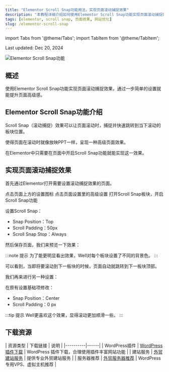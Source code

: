 ```yaml
---
title: "Elementor Scroll Snap功能用法，实现页面滚动捕捉效果"
description: "本教程详细介绍如何使用Elementor Scroll Snap功能实现页面滚动捕捉效果，通过简单设置提升页面高级感。"
tags: [elementor, scroll snap, 页面效果, 网站优化]
slug: /elementor-scroll-snap
---
```


import Tabs from '@theme/Tabs';
import TabItem from '@theme/TabItem';

<div class="text-right text-sm mb-4">Last updated: Dec 20, 2024</div>

![Elementor Scroll Snap功能](https://website-custom.com/wp-content/uploads/2024/12/scrolling.webp)

## 概述

使用Elementor Scroll Snap功能实现页面滚动捕捉效果，通过一步简单的设置就能提升页面高级感。

## Elementor Scroll Snap功能介绍

Scroll Snap（滚动捕捉）效果可以让页面滚动时，捕捉并快速跳转到当下滚动的板块位置。

使得页面在滚动时就像放映PPT一样，呈现一种高级页面效果。

在Elementor中只需要在页面中开启Scroll Snap功能就能实现这一效果。

## 实现页面滚动捕捉效果

首先通过Elementor打开需要设置滚动捕捉效果的页面。

<Tabs>
<TabItem value="step1" label="打开设置">
点击页面上方的设置图标
</TabItem>
<TabItem value="step2" label="进入高级设置">
点击页面设置里的高级设置
</TabItem>
<TabItem value="step3" label="开启功能">
打开Scroll Snap板块，开启Scroll Snap功能
</TabItem>
</Tabs>

设置Scroll Snap：

- Snap Position：Top
- Scroll Padding：50px
- Scroll Snap Stop：Always

然后保存页面，我们来预览一下效果：

:::note 提示
为了能更明显看出效果，Well对每个板块设置了不同的背景色。
:::

可以看到，当即将要滚动到下一板块的时候，页面自动就跳转到下一板块顶部。

我们再来进行另一种设置：

在原有设置基础项修改：

- Snap Position：Center
- Scroll Padding：0 px

:::tip 提示
Well更喜欢这个效果，显得滚动更加顺滑一些。
:::

## 下载资源

| 资源类型 | 下载链接 | 说明 |
|----------|------|
| WordPress插件 | [WordPress 插件下载](https://website-custom.com/resources/) | WordPress 插件下载，合理使用插件丰富网站功能 |
| 建站服务 | [外贸建站服务](https://website-custom.com/service/) | 提供专业外贸建站服务 |
| 服务器推荐 | [外贸服务器推荐](https://website-custom.com/service/) | WordPress专用VPS、虚拟主机推荐 |

